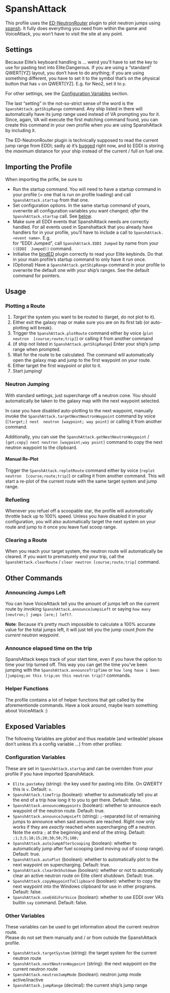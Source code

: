 # SpanshAttack #

This profile uses the 
[ED-NeutronRouter](https://github.com/sc-pulgan/ED-NeutronRouter) plugin to plot 
neutron jumps using [spansh](https://spansh.co.uk/plotter). It fully does 
everything you need from within the game and VoiceAttack, you won’t have to 
visit the site at any point.

## Settings ##

Because Elite’s keyboard handling is … weird you’ll have to set the key to use 
for pasting text into Elite:Dangerous. If you are using a “standard” QWERT[YZ] 
layout, you don’t have to do anything; if you are using something different, you 
have to set it to the symbol that’s on the physical button that has `v` on 
QWERT[YZ]. E.g. for Neo2, set it to `p`.

For other settings, see the [Configuration Variables](#Configuration-Variables) 
section.

The last “setting” in the not-so-strict sense of the word is the 
`SpanshAttack.getShipRange` command. Any ship listed in there will automatically 
have its jump range used instead of VA prompting you for it. Since, again, VA 
will execute the first matching command found, you can create this command in 
your own profile when you are using SpanshAttack by including it.

The ED-NeutronRouter plugin is technically supposed to read the current jump 
range from EDDI; sadly a) it’s 
[bugged](https://github.com/sc-pulgan/ED-NeutronRouter/issues/3) right now, and 
b) EDDI is storing the _maximum_ distance for your ship instead of the current 
/ full on fuel one.

## Importing the Profile ##

When importing the prifle, be sure to

* Run the startup command. You will need to have a startup command in your 
  profile (= one that is run on profile loading) and call `SpanshAttack.startup` 
  from that one.
* Set configuration options. In the same startup command of yours, overwrite all 
  configuration variables you want changed; _after_ the `SpanshAttack.startup` 
  call. See [below](#Configuration-Variables).
* Make sure all EDDI events that SpanshAttack needs are correctly handled. For 
  all events used in Spanshattack that you already have handlers for in your 
  profile, you’ll have to include a call to `SpanshAttack.<event name>`. E.g.  
  for “EDDI Jumped”, call `SpanshAttack.EDDI Jumped` by name from your `((EDDI 
  Jumped))` command.
* Initialise the [bindED](https://forum.voiceattack.com/SMF?topic=564.0) plugin 
  correctly to read your Elite keybinds. Do that in your main profile’s startup 
  command to only have it run once.
* (Optional) Have a `SpanshAttack.getShipRange` command in your profile to 
  overwrite the default one with your ship’s ranges. See the default command for 
  pointers.

## Usage ##

### Plotting a Route ###

1. _Target_ the system you want to be routed to (target, do not plot to it).
1. Either exit the galaxy map or make sure you are on its first tab (or 
   auto-plotting will break).
1. Trigger the `SpanshAttack.plotRoute` command either by voice (`plot neutron 
   [course;route;trip]`) or calling it from another command
1. (if ship not listed in `SpanshAttack.getShipRange`) Enter your ship’s jump 
   range when prompted.
1. Wait for the route to be calculated. The command will automatically open the 
   galaxy map and jump to the first waypoint on your route.
1. Either target the first waypoint or plot to it.
1. Start jumping!

### Neutron Jumping ###

With standard settings, just supercharge off a neutron cone. You should 
automatically be taken to the galaxy map with the next waypoint selected.

In case you have disabled auto-plotting to the next waypoint, manually invoke 
the `SpanshAttack.targetNextNeutronWaypoint` command by voice (`[target;] next 
neutron [waypoint; way point]` or calling it from another command.

Additionally, you can use the `SpanshAttack.getNextNeutronWaypoint` 
/ `[get;copy] next neutron [waypoint;way point]` command to copy the next 
neutron waypoint to the clipboard.

#### Manual Re-Plot ####

Trigger the `SpanshAttack.replotRoute` command either by voice (`replot neutron 
[course;route;trip]`) or calling it from another command. This will start 
a re-plot of the current route with the same target system and jump range.

### Refueling ###

Whenever you refuel off a scoopable star, the profile will automatically 
throttle back up to 100% speed. Unless you have disabled it in your 
configuration, you will also automatically target the next system on your route 
and jump to it once you leave fuel scoop range.

### Clearing a Route ###

When you reach your target system, the neutron route will automatically be 
cleared. If you want to prematurely end your trip, call the 
`SpanshAttack.clearRoute` / `clear neutron [course;route;trip]` command.

## Other Commands ##

### Announcing Jumps Left ###

You can have VoiceAttack tell you the amount of jumps left on the current route 
by invoking `SpanshAttack.announceJumpsLeft` or saying
`how many [neutron;] jumps [are;] left?`.

**Note**: Because it’s pretty much impossible to calculate a 100% accurate value 
for the total jumps left, it will just tell you the jump count _from the current 
neutron waypoint_.

### Announce elapsed time on the trip ###

SpanshAttack keeps track of your start time, even if you have the option to time 
your trip turned off. This way you can get the time you’ve been jumping with the 
`SpanshAttack.announceTripTime` or
`how long have i been [jumping;on this trip;on this neutron trip]?` commands.

### Helper Functions ###

The profile contains a lot of helper functions that get called by the 
aforementionde commands. Have a look around, maybe learn something about 
VoiceAttack :)

## Exposed Variables ##

The following Variables are _global_ and thus readable (and writeable! please 
don’t unless it’s a config variable …) from other profiles:

### Configuration Variables ###

These are set in `SpanshAttack.startup` and can be overriden from your profile 
if you have imported SpanshAttack.

* `Elite.pasteKey` (string): the key used for pasting into Elite. On QWERTY this 
  is `v`. Default: `v`.
* `SpanshAttack.timeTrip` (boolean): whether to automatically tell you at the 
  end of a trip how long it to you to get there. Default: false.
* `SpanshAttack.announceWaypoints` (boolean): whether to announce each waypoint 
  of the neutron route. Default: true.
* `SpanshAttack.announceJumpsLeft` (string): `;`-separated list of remaining 
  jumps to announce when said amounts are reached. Right now only works if they 
  are _exactly_ reached when supercharging off a neutron. Note the extra `;` at 
  the beginning and end of the string. Default: `;1;3;5;10;15;20;30;50;75;100;`
* `SpanshAttack.autoJumpAfterScooping` (boolean): whether to automatically jump 
  after fuel scooping (and moving out of scoop range). Default: true.
* `SpanshAttack.autoPlot` (boolean): whether to automatically plot to the next 
  waypoint on supercharging. Default: true.
* `SpanshAttack.clearOnShutdown` (boolean): whether or not to automtically clear 
  an active neutron route on Elite client shutdown. Default: true.
* `SpanshAttack.copyWaypointToClipboard` (boolean): whether to copy the next 
  waypoint into the Windows clipboard for use in other programs. Default: false.
* `SpanshAttack.useEddiForVoice` (boolean): whether to use EDDI over VA’s 
  builtin `say` command. Default: false.

### Other Variables ###

These variables can be used to get information about the current neutron route.  
Please do not set them manually and / or from outside the SpanshAttack profile.

* `SpanshAttack.targetSystem` (string): the target system for the current 
  neutron route
* `SpanshAttack.nextNeutronWaypoint` (string): the next waypoint on the current 
  neutron route
* `SpanshAttack.neutronJumpMode` (boolean): neutron jump mode active/inactive
* `SpanshAttack.jumpRange` (decimal): the current ship’s jump range
